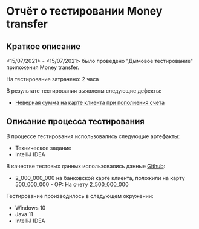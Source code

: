 # Отчёт о тестировании Money transfer

## Краткое описание

<15/07/2021> - <15/07/2021> было проведено "Дымовое тестирование" приложения Money transfer.

На тестирование затрачено: 2 часа

В результате тестирования выявлены следующие дефекты:
* [Неверная сумма на карте клиента при пополнения счета](https://github.com/mslancer/money-transfer/issues/1)

## Описание процесса тестирования

В процессе тестирования использовались следующие артефакты:
* Техническое задание
* IntelliJ IDEA

В качестве тестовых данных использовались данные [Github](https://github.com/netology-code/javaqa-homeworks/tree/master/programming):
* 2_000_000_000 на банковской карте клиента, положили на карту 500_000_000 - ОР: На счету 2_500_000_000


Тестирование производилось в следующем окружении:
* Windows 10
* Java 11
* IntelliJ IDEA
